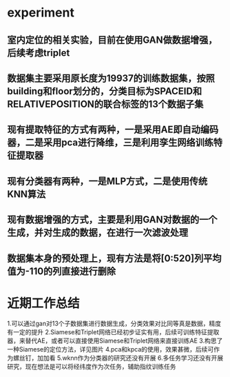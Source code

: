 # experiment
## 室内定位的相关实验，目前在使用GAN做数据增强，后续考虑triplet

## 数据集主要采用原长度为19937的训练数据集，按照building和floor划分的，分类目标为SPACEID和RELATIVEPOSITION的联合标签的13个数据子集
## 现有提取特征的方式有两种，一是采用AE即自动编码器，二是采用pca进行降维，三是利用孪生网络训练特征提取器
## 现有分类器有两种，一是MLP方式，二是使用传统KNN算法
## 现有数据增强的方式，主要是利用GAN对数据的一个生成，并对生成的数据，在进行一次滤波处理
## 数据集本身的预处理上，现有方法是将[0:520]列平均值为-110的列直接进行删除


# 近期工作总结
1.可以通过gan对13个子数据集进行数据生成，分类效果对比同等真是数据，精度有一定的提升
2.Siamese和Triplet网络已经初步证实有用，后续可训练特征提取器，来替代AE，或者可以直接使用Siamese和Triplet网络来直接训练AE
3.构思了一种Siamese的定位方法，详见图片
4.pca和kpca的使用，效果甚微，后续可作为螺丝钉，加加看
5.wknn作为分类器的研究还没有开展
6.多任务学习还没有开展研究，现在想法是可以将经纬度作为次任务，辅助指纹训练任务